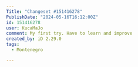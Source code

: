 ```yaml
---
Title: "Changeset #151416278"
PublishDate: "2024-05-16T16:12:00Z"
id: 151416278
user: KucaMaJo
comment: My first try. Have to learn and improve
created_by: iD 2.29.0
tags:
  - Montenegro

---
```

